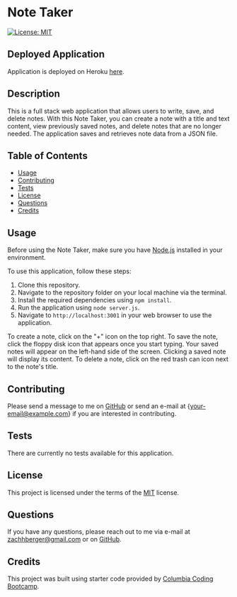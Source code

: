 # Note Taker

[![License: MIT](https://img.shields.io/badge/License-MIT-yellow.svg)](https://opensource.org/licenses/MIT)

## Deployed Application
Application is deployed on Heroku [here](https://zachbergernotetaker.herokuapp.com/). 

## Description 
This is a full stack web application that allows users to write, save, and delete notes. With this Note Taker, you can create a note with a title and text content, view previously saved notes, and delete notes that are no longer needed. The application saves and retrieves note data from a JSON file.

## Table of Contents 
- [Usage](#usage)
- [Contributing](#contributing)
- [Tests](#tests)
- [License](#license)
- [Questions](#questions)
- [Credits](#credits)

## Usage
Before using the Note Taker, make sure you have [Node.js](https://nodejs.org/en/) installed in your environment.

To use this application, follow these steps:

1. Clone this repository.
2. Navigate to the repository folder on your local machine via the terminal.
3. Install the required dependencies using `npm install`.
4. Run the application using `node server.js`.
5. Navigate to `http://localhost:3001` in your web browser to use the application.

To create a note, click on the "+" icon on the top right. To save the note, click the floppy disk icon that appears once you start typing. Your saved notes will appear on the left-hand side of the screen. Clicking a saved note will display its content. To delete a note, click on the red trash can icon next to the note's title.

## Contributing 
Please send a message to me on [GitHub](www.github.com/{your-github-username}) or send an e-mail at {your-email@example.com} if you are interested in contributing.

## Tests
There are currently no tests available for this application. 

## License
This project is licensed under the terms of the [MIT](https://opensource.org/licenses/MIT) license.

## Questions
If you have any questions, please reach out to me via e-mail at zachhberger@gmail.com or on [GitHub](https://github.com/berman619).

## Credits
This project was built using starter code provided by [Columbia Coding Bootcamp](https://github.com/coding-boot-camp/miniature-eureka).
